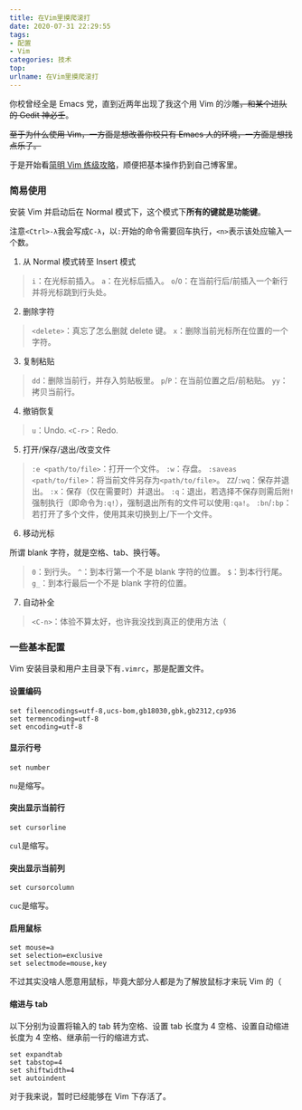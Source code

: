 ```yaml
---
title: 在Vim里摸爬滚打
date: 2020-07-31 22:29:55
tags:
- 配置
- Vim
categories: 技术
top:
urlname: 在Vim里摸爬滚打
---
```


你校曾经全是 Emacs 党，直到近两年出现了我这个用 Vim 的沙雕~~，和某个进队的 Gedit 神必壬~~。

<!-- more -->

~~至于为什么使用 Vim，一方面是想改善你校只有 Emacs 人的环境，一方面是想找点乐子。~~

于是开始看[简明 Vim 练级攻略](https://coolshell.cn/articles/5426.html)，顺便把基本操作扔到自己博客里。

### 简易使用

安装 Vim 并启动后在 Normal 模式下，这个模式下**所有的键就是功能键**。

注意`<Ctrl>-λ`我会写成`C-λ`，以`:`开始的命令需要回车执行，`<n>`表示该处应输入一个数。

1. 从 Normal 模式转至 Insert 模式

>`i`：在光标前插入。
>`a`：在光标后插入。
>`o`/`O`：在当前行后/前插入一个新行并将光标跳到行头处。

2. 删除字符

>`<delete>`：真忘了怎么删就 delete 键。
>`x`：删除当前光标所在位置的一个字符。

3. 复制粘贴

>`dd`：删除当前行，并存入剪贴板里。
>`p`/`P`：在当前位置之后/前粘贴。
>`yy`：拷贝当前行。

4. 撤销恢复

>`u`：Undo.
>`<C-r>`：Redo.

5. 打开/保存/退出/改变文件

>`:e <path/to/file>`：打开一个文件。
>`:w`：存盘。
>`:saveas <path/to/file>`：将当前文件另存为`<path/to/file>`。
>`ZZ`/`:wq`：保存并退出。
>`:x`：保存（仅在需要时）并退出。
>`:q`：退出，若选择不保存则需后附`!`强制执行（即命令为`:q!`），强制退出所有的文件可以使用`:qa!`。
>`:bn`/`:bp`：若打开了多个文件，使用其来切换到上/下一个文件。

6. 移动光标

所谓 blank 字符，就是空格、tab、换行等。

>`0`：到行头。
>`^`：到本行第一个不是 blank 字符的位置。
>`$`：到本行行尾。
>`g_`：到本行最后一个不是 blank 字符的位置。

7. 自动补全

>`<C-n>`：体验不算太好，也许我没找到真正的使用方法（

### 一些基本配置

Vim 安装目录和用户主目录下有`.vimrc`，那是配置文件。

#### 设置编码

```plain
set fileencodings=utf-8,ucs-bom,gb18030,gbk,gb2312,cp936
set termencoding=utf-8
set encoding=utf-8
```

#### 显示行号

```plain
set number
```
`nu`是缩写。

#### 突出显示当前行

```plain
set cursorline
```
`cul`是缩写。

#### 突出显示当前列

```plain
set cursorcolumn
```
`cuc`是缩写。

#### 启用鼠标

```plain
set mouse=a
set selection=exclusive
set selectmode=mouse,key
```
不过其实没啥人愿意用鼠标，毕竟大部分人都是为了解放鼠标才来玩 Vim 的（

#### 缩进与 tab

以下分别为设置将输入的 tab 转为空格、设置 tab 长度为 4 空格、设置自动缩进长度为 4 空格、继承前一行的缩进方式、
```plain
set expandtab
set tabstop=4
set shiftwidth=4
set autoindent
```

对于我来说，暂时已经能够在 Vim 下存活了。